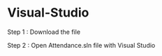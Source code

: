 # Visual-Studio

Step 1 :
Download the file 

Step 2 :
Open Attendance.sln file with Visual Studio 
